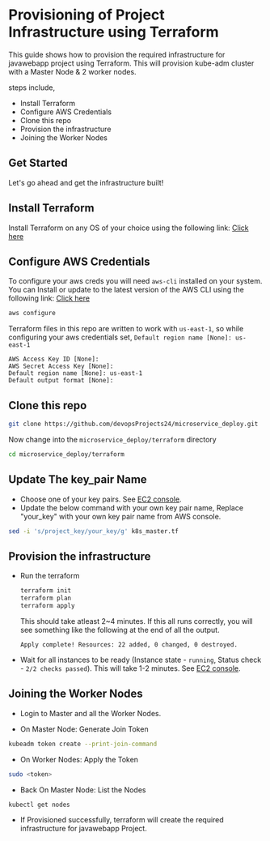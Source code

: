 # Provisioning of Project Infrastructure using Terraform

This guide shows how to provision the required infrastructure for javawebapp project using Terraform.
This will provision kube-adm cluster with a Master Node & 2 worker nodes.

steps include,
  * Install Terraform
  * Configure AWS Credentials
  * Clone this repo
  * Provision the infrastructure
  * Joining the Worker Nodes

## Get Started

  Let's go ahead and get the infrastructure built!

## Install Terraform

Install Terraform on any OS of your choice using the following link:
[Click here](https://developer.hashicorp.com/terraform/install)

## Configure AWS Credentials

To configure your aws creds you will need `aws-cli` installed on your system.
You can Install or update to the latest version of the AWS CLI using the following link:
[Click here](https://docs.aws.amazon.com/cli/latest/userguide/getting-started-install.html)

```bash
aws configure
```
Terraform files in this repo are written to work with `us-east-1`, so while configuring your aws credentials set, 
`Default region name [None]: us-east-1`
```
AWS Access Key ID [None]:
AWS Secret Access Key [None]:
Default region name [None]: us-east-1
Default output format [None]:
```

## Clone this repo

```bash
git clone https://github.com/devopsProjects24/microservice_deploy.git
```

Now change into the `microservice_deploy/terraform` directory

```bash
cd microservice_deploy/terraform
```
## Update The key_pair Name
* Choose one of your key pairs. See [EC2 console](https://us-east-1.console.aws.amazon.com/ec2/home?region=us-east-1#KeyPairs:).
* Update the below command with your own key pair name,
  Replace "your_key" with your own key pair name from AWS console.
  
```bash
sed -i 's/project_key/your_key/g' k8s_master.tf
```

## Provision the infrastructure

* Run the terraform

    ```bash
    terraform init
    terraform plan
    terraform apply
    ```

    This should take atleast 2~4 minutes. If this all runs correctly, you will see something like the following at the end of all the output.

    ```
    Apply complete! Resources: 22 added, 0 changed, 0 destroyed.
* Wait for all instances to be ready (Instance state - `running`, Status check - `2/2 checks passed`). This will take 1-2 minutes. See [EC2 console](https://us-east-1.console.aws.amazon.com/ec2/home?region=us-east-1#Instances:instanceState=running).

## Joining the Worker Nodes

* Login to Master and all the Worker Nodes.

* On Master Node: Generate Join Token
```bash
kubeadm token create --print-join-command
```
* On Worker Nodes: Apply the Token
```bash
sudo <token>
```
* Back On Master Node: List the Nodes
```bash
kubectl get nodes
```
* If Provisioned successfully, terraform will create the required infrastructure for javawebapp Project.